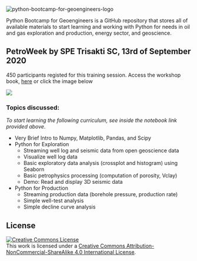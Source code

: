 ![python-bootcamp-for-geoengineers-logo](https://user-images.githubusercontent.com/51282928/83759266-80d8f580-a69d-11ea-9149-9c2eed8b025f.png)

Python Bootcamp for Geoengineers is a GitHub repository that stores all of available materials to start learning and working with Python for needs in oil and gas exploration and production, energy sector, and geoscience. 

## PetroWeek by SPE Trisakti SC, 13rd of September 2020

450 participants registed for this training session. Access the workshop book, [here](https://colab.research.google.com/drive/1NKjTuP16JeX8a1lvS2bRaqSCEnhGzFZD?usp=sharing) or click the image below

[<img src="https://user-images.githubusercontent.com/51282928/91654109-81343180-ead0-11ea-898d-4c43c199fa14.png">](https://colab.research.google.com/drive/1NKjTuP16JeX8a1lvS2bRaqSCEnhGzFZD?usp=sharing)

### Topics discussed:

*To start learning the following curriculum, see inside the notebook link provided above.* 

* Very Brief Intro to Numpy, Matplotlib, Pandas, and Scipy
* Python for Exploration
  * Streaming well log and seismic data from open geoscience data
  * Visualize well log data
  * Basic exploratory data analysis (crossplot and histogram) using Seaborn
  * Basic petrophysics processing (computation of porosity, Vclay)
  * Demo: Read and display 3D seismic data
* Python for Production
  * Streaming production data (borehole pressure, production rate)
  * Simple well-test analysis
  * Simple decline curve analysis

## License

<a rel="license" href="http://creativecommons.org/licenses/by-nc-sa/4.0/"><img alt="Creative Commons License" style="border-width:0" src="https://i.creativecommons.org/l/by-nc-sa/4.0/88x31.png" /></a><br />This work is licensed under a <a rel="license" href="http://creativecommons.org/licenses/by-nc-sa/4.0/">Creative Commons Attribution-NonCommercial-ShareAlike 4.0 International License</a>.

<!--
**yohanesnuwara/yohanesnuwara** is a ✨ _special_ ✨ repository because its `README.md` (this file) appears on your GitHub profile.

**Python Bootcamp for Geoengineers** was created in June 2020, seeing lots of geoengineers and geoscientists are interested to start programming in Python. This Bootcamp is structured into **4 Courses** and **1 Demo Room** (so far), each of the courses contains several modules that can be accessed using **Google Colab**, a web-cloud Python IDE. 

It is always recommended to start with the first 2 courses (**Intro to Python I and II**). Then, you could choose either to take the **Python Course for Oil and Gas** (ideal for geoengineers, such as petroleum engineers or reservoir engineers) or to take the **Python Course for Geoscience** (ideal for geoscientists, such as geologists or geophysicists). 

At the end of each course, there is a dummy **Exam** to test how far you already master each course!

Enjoy!


## Intro to Python I (Absolute Beginner)

1. Intro to Google Colab
2. [Intro to Numpy](https://colab.research.google.com/drive/1C2RCLJCQcyjw3pdfjWpQgOwCQWvHbqJs?usp=sharing)
3. Intro to Visualization with Matplotlib
4. Intro to Data with Pandas
5. Exam

## Intro to Python II (Next Level)

5. Intro to Scientific Computing with Scipy
6. Intro to Exploratory Data Analysis with Seaborn
7. Exam

## Python Course for Oil and Gas

1. Exploring Production Data with Pandas
2. Plotting Production with Matplotlib
3. Decline Curve Analysis with Scipy
4. Volumetric Calculation in Python
5. Exam

## Python Course for Geoscience

1. Accesing Open Geoscience Data
2. Well-log Data Processing and Petrophysics
3. Exploring Seismic Data
4. Exam
